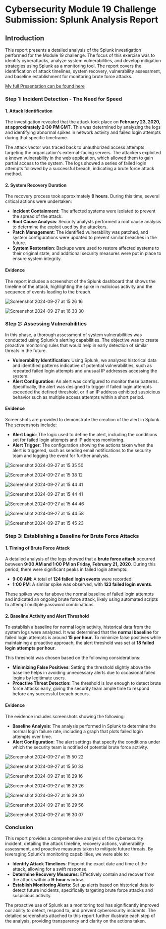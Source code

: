 # Cybersecurity Module 19 Challenge Submission: Splunk Analysis Report

## Introduction
This report presents a detailed analysis of the Splunk investigation performed for the Module 19 challenge. The focus of this exercise was to identify cyberattacks, analyze system vulnerabilities, and develop mitigation strategies using Splunk as a monitoring tool. The report covers the identification of attack timelines, system recovery, vulnerability assessment, and baseline establishment for monitoring brute force attacks.

<a href="https://github.com/HTR2A/SYD-UNI-CyberSec-Bootcamp/blob/main/19%20-%20SIEMs/JASON%20KING%20-%20Project%203%20Presentation.pdf">My full Presentation can be found here</a>

### Step 1: Incident Detection - The Need for Speed

#### 1. Attack Identification
The investigation revealed that the attack took place on **February 23, 2020, at approximately 2:30 PM GMT**. This was determined by analyzing the logs and identifying abnormal spikes in network activity and failed login attempts during that specific timeframe.

The attack vector was traced back to unauthorized access attempts targeting the organization's external-facing servers. The attackers exploited a known vulnerability in the web application, which allowed them to gain partial access to the system. The logs showed a series of failed login attempts followed by a successful breach, indicating a brute force attack method.

#### 2. System Recovery Duration
The recovery process took approximately **9 hours**. During this time, several critical actions were undertaken:

- **Incident Containment**: The affected systems were isolated to prevent the spread of the attack.
- **Root Cause Analysis**: Security analysts performed a root cause analysis to determine the exploit used by the attackers.
- **Patch Management**: The identified vulnerability was patched, and system configurations were updated to prevent similar breaches in the future.
- **System Restoration**: Backups were used to restore affected systems to their original state, and additional security measures were put in place to ensure system integrity.

#### Evidence
The report includes a screenshot of the Splunk dashboard that shows the timeline of the attack, highlighting the spike in malicious activity and the sequence of events leading to the breach.

![Screenshot 2024-09-27 at 15 26 16](https://github.com/user-attachments/assets/36fba758-18d2-4131-b860-5ed7fc253269)

![Screenshot 2024-09-27 at 16 33 30](https://github.com/user-attachments/assets/95a10da7-1598-41db-aab8-2b74c1460b96)

### Step 2: Assessing Vulnerabilities

In this phase, a thorough assessment of system vulnerabilities was conducted using Splunk's alerting capabilities. The objective was to create proactive monitoring rules that would help in early detection of similar threats in the future.

- **Vulnerability Identification**: Using Splunk, we analyzed historical data and identified patterns indicative of potential vulnerabilities, such as repeated failed login attempts and unusual IP addresses accessing the system.
- **Alert Configuration**: An alert was configured to monitor these patterns. Specifically, the alert was designed to trigger if failed login attempts exceeded the defined threshold, or if an IP address exhibited suspicious behavior such as multiple access attempts within a short period.

#### Evidence
Screenshots are provided to demonstrate the creation of the alert in Splunk. The screenshots include:

- **Alert Logic**: The logic used to define the alert, including the conditions set for failed login attempts and IP address monitoring.
- **Alert Trigger**: The configuration showing the actions taken when the alert is triggered, such as sending email notifications to the security team and logging the event for further analysis.
  
![Screenshot 2024-09-27 at 15 35 50](https://github.com/user-attachments/assets/18d9f520-1808-4abe-8b96-bac7ace57348)

![Screenshot 2024-09-27 at 15 38 12](https://github.com/user-attachments/assets/0563a105-fd67-4adf-a1f5-73c60a6e36d9)

![Screenshot 2024-09-27 at 15 44 41](https://github.com/user-attachments/assets/f7a0283e-ae3a-4df8-a454-58c84fd97453)

![Screenshot 2024-09-27 at 15 44 41](https://github.com/user-attachments/assets/c0cd907a-696e-4bb2-be54-b59a5ea7f8c7)

![Screenshot 2024-09-27 at 15 44 46](https://github.com/user-attachments/assets/58a34868-9da9-4687-9ef9-1d4f2305e687)

![Screenshot 2024-09-27 at 15 44 58](https://github.com/user-attachments/assets/4b1906ea-a35a-4be7-ae1f-69804c69c78f)

![Screenshot 2024-09-27 at 15 45 23](https://github.com/user-attachments/assets/27dc3e78-3ef3-419d-b3be-e9eeaabf0ca7)


### Step 3: Establishing a Baseline for Brute Force Attacks

#### 1. Timing of Brute Force Attack
A detailed analysis of the logs showed that a **brute force attack** occurred between **9:00 AM and 1:00 PM on Friday, February 21, 2020**. During this period, there were significant peaks in failed login attempts:

- **9:00 AM**: A total of **124 failed login events** were recorded.
- **1:00 PM**: A similar spike was observed, with **123 failed login events**.

These spikes were far above the normal baseline of failed login attempts and indicated an ongoing brute force attack, likely using automated scripts to attempt multiple password combinations.

#### 2. Baseline Activity and Alert Threshold
To establish a baseline for normal login activity, historical data from the system logs were analyzed. It was determined that the **normal baseline** for failed login attempts is around **15 per hour**. To minimize false positives while maintaining a proactive approach, the alert threshold was set at **18 failed login attempts per hour**.

This threshold was chosen based on the following considerations:

- **Minimizing False Positives**: Setting the threshold slightly above the baseline helps in avoiding unnecessary alerts due to occasional failed logins by legitimate users.
- **Proactive Threat Detection**: The threshold is low enough to detect brute force attacks early, giving the security team ample time to respond before any successful breach occurs.

#### Evidence
The evidence includes screenshots showing the following:

- **Baseline Analysis**: The analysis performed in Splunk to determine the normal login failure rate, including a graph that plots failed login attempts over time.
- **Alert Configuration**: The alert settings that specify the conditions under which the security team is notified of potential brute force activity.
  
![Screenshot 2024-09-27 at 15 50 22](https://github.com/user-attachments/assets/abde2179-23a0-4640-a324-5c64fbaec54f)

![Screenshot 2024-09-27 at 15 50 33](https://github.com/user-attachments/assets/32591847-21b0-4be7-86a2-8b415f02002e)

![Screenshot 2024-09-27 at 16 29 16](https://github.com/user-attachments/assets/442e4fbc-dd03-4cc3-958a-75401b24d844)

![Screenshot 2024-09-27 at 16 29 26](https://github.com/user-attachments/assets/e8519c11-576c-4c9b-9d3b-954218988649)

![Screenshot 2024-09-27 at 16 29 40](https://github.com/user-attachments/assets/b9fe5076-3086-49fa-98e8-c9632a300f48)

![Screenshot 2024-09-27 at 16 29 56](https://github.com/user-attachments/assets/eb4fcbb6-d043-4322-86eb-2e10ba7093be)

![Screenshot 2024-09-27 at 16 30 07](https://github.com/user-attachments/assets/10c88f0d-0f68-434d-9bdc-7bd412673793)


### Conclusion
This report provides a comprehensive analysis of the cybersecurity incident, detailing the attack timeline, recovery actions, vulnerability assessment, and proactive measures taken to mitigate future threats. By leveraging Splunk's monitoring capabilities, we were able to:

- **Identify Attack Timelines**: Pinpoint the exact date and time of the attack, allowing for a swift response.
- **Determine Recovery Measures**: Effectively contain and recover from the attack within a **9-hour** window.
- **Establish Monitoring Alerts**: Set up alerts based on historical data to detect future incidents, specifically targeting brute force attacks and suspicious activity.

The proactive use of Splunk as a monitoring tool has significantly improved our ability to detect, respond to, and prevent cybersecurity incidents. The detailed screenshots attached to this report further illustrate each step of the analysis, providing transparency and clarity on the actions taken.


